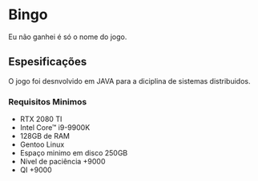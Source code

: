 # Bingo

Eu não ganhei é só o nome do jogo.

## Espesificações

O jogo foi desnvolvido em JAVA para a diciplina de sistemas distribuidos.

### Requisitos Minimos
- RTX 2080 TI
- Intel Core™ i9-9900K
- 128GB de RAM
- Gentoo Linux
- Espaço minimo em disco 250GB
- Nível de paciência +9000
- QI +9000
